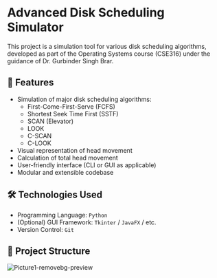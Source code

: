 # Advanced Disk Scheduling Simulator

This project is a simulation tool for various disk scheduling algorithms, developed as part of the Operating Systems course (CSE316) under the guidance of Dr. Gurbinder Singh Brar.

## 🚀 Features

- Simulation of major disk scheduling algorithms:
  - First-Come-First-Serve (FCFS)
  - Shortest Seek Time First (SSTF)
  - SCAN (Elevator)
  - LOOK
  - C-SCAN
  - C-LOOK
- Visual representation of head movement
- Calculation of total head movement
- User-friendly interface (CLI or GUI as applicable)
- Modular and extensible codebase

## 🛠️ Technologies Used

- Programming Language:  `Python`
- (Optional) GUI Framework: `Tkinter` / `JavaFX` / etc.
- Version Control: `Git`

## 📂 Project Structure

![Picture1-removebg-preview](https://github.com/user-attachments/assets/0039d5bc-db29-4b2b-b9d5-4cd2dc0ec33c)



